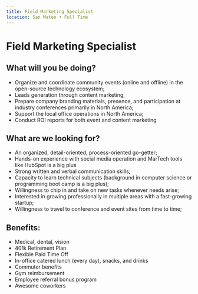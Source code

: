 ```yaml
---
title: Field Marketing Specialist
location: San Mateo • Full Time  
---
```


# Field Marketing Specialist

## What will you be doing?

- Organize and coordinate community events (online and offline) in the open-source technology ecosystem;
- Leads generation through content marketing,
- Prepare company branding materials, presence, and participation at industry conferences primarily in North America;
- Support the local office operations in North America;
- Conduct ROI reports for both event and content marketing

## What are we looking for?

- An organized, detail-oriented, process-oriented go-getter;
- Hands-on experience with social media operation and MarTech tools like HubSpot is a big plus
- Strong written and verbal communication skills;
- Capacity to learn technical subjects (background in computer science or programming boot camp is a big plus);
- Willingness to chip in and take on new tasks whenever needs arise;
- Interested in growing professionally in multiple areas with a fast-growing startup;
- Willingness to travel to conference and event sites from time to time;

## Benefits:

- Medical, dental, vision
- 401k Retirement Plan
- Flexible Paid Time Off
- In-office catered lunch (every day), snacks, and drinks
- Commuter benefits
- Gym reimbursement
- Employee referral bonus program
- Awesome coworkers
